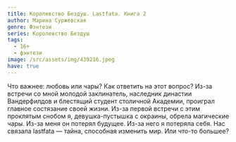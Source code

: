 ```yaml
---
title: Королевство Бездуш. Lastfata. Книга 2
author: Марина Суржевская
genre: Фэнтези
series: Королевство Бездуш
tags:
  - 16+
  - фэнтези
image: /src/assets/img/439216.jpeg
have: true
---
```

Что важнее: любовь или чары? Как ответить на этот вопрос? Из-за встречи со мной молодой заклинатель, наследник династии Вандерфилдов и блестящий студент столичной Академии, проиграл главное состязание своей жизни. Из-за первой встречи с этим проклятым снобом я, девушка-пустышка с окраины, обрела магические чары. Из-за меня он потерял будущее. Из-за него я потеряла себя. Нас связала lastfata — тайна, способная изменить мир. Или что-то большее?
